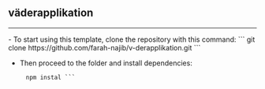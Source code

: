 ## väderapplikation
<hr>
- To start using this template, clone the repository with this command:
``` git clone https://github.com/farah-najib/v-derapplikation.git ```

- Then proceed to the folder and install dependencies:
``` cd v-derapplikation
     npm instal ```
